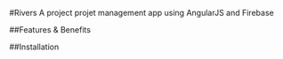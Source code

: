 #Rivers
A project projet management app using AngularJS and Firebase

##Features & Benefits

##Installation

